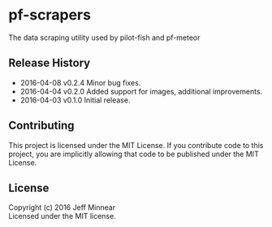 # pf-scrapers

The data scraping utility used by pilot-fish and pf-meteor

## Release History
+ 2016-04-08 v0.2.4 Minor bug fixes.
+ 2016-04-04 v0.2.0 Added support for images, additional improvements.
+ 2016-04-03 v0.1.0 Initial release.

## Contributing
This project is licensed under the MIT License. If you contribute code to this project, you are implicitly allowing that code to be published under the MIT License.

## License
Copyright (c) 2016 Jeff Minnear  
Licensed under the MIT license.
